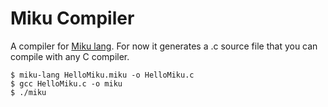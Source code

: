 # Miku Compiler

A compiler for [Miku lang](https://github.com/miku-lang). For now it generates a .c source file that you can compile with any C compiler.

```console
$ miku-lang HelloMiku.miku -o HelloMiku.c
$ gcc HelloMiku.c -o miku
$ ./miku
```
